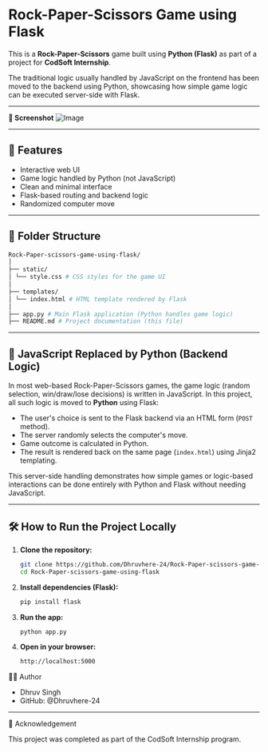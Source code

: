 # Rock-Paper-Scissors Game using Flask

This is a **Rock-Paper-Scissors** game built using **Python (Flask)** as part of a project for **CodSoft Internship**.

The traditional logic usually handled by JavaScript on the frontend has been moved to the backend using Python, showcasing how simple game logic can be executed server-side with Flask.

---
**📸 Screenshot**
![Image](https://github.com/user-attachments/assets/c8f6f8f7-cd0e-4245-8552-70a227b2d005)

---
## 🚀 Features

- Interactive web UI
- Game logic handled by Python (not JavaScript)
- Clean and minimal interface
- Flask-based routing and backend logic
- Randomized computer move

---

## 📁 Folder Structure
```bash
Rock-Paper-scissors-game-using-flask/
│
├── static/
│ └── style.css # CSS styles for the game UI
│
├── templates/
│ └── index.html # HTML template rendered by Flask
│
├── app.py # Main Flask application (Python handles game logic)
├── README.md # Project documentation (this file)
```

---

## 🔄 JavaScript Replaced by Python (Backend Logic)

In most web-based Rock-Paper-Scissors games, the game logic (random selection, win/draw/lose decisions) is written in JavaScript. In this project, all such logic is moved to **Python** using Flask:

- The user's choice is sent to the Flask backend via an HTML form (`POST` method).
- The server randomly selects the computer's move.
- Game outcome is calculated in Python.
- The result is rendered back on the same page (`index.html`) using Jinja2 templating.

This server-side handling demonstrates how simple games or logic-based interactions can be done entirely with Python and Flask without needing JavaScript.

---

## 🛠️ How to Run the Project Locally

1. **Clone the repository:**
   ```bash
   git clone https://github.com/Dhruvhere-24/Rock-Paper-scissors-game-using-flask
   cd Rock-Paper-scissors-game-using-flask
   ```

2. **Install dependencies (Flask):**
   ```bash
   pip install flask
   ```
3. **Run the app:**
   ```bash
   python app.py
   ```
4. **Open in your browser:**
   ```bash
   http://localhost:5000
   ```
🧑‍💻 Author

- Dhruv Singh
- GitHub: @Dhruvhere-24

-------------------------------------------------------
📢 Acknowledgement

This project was completed as part of the CodSoft Internship program.
